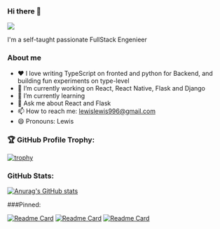 ### Hi there 👋

![](https://drive.google.com/file/d/1YLx89TTRNUFTfCt5PCCv8KRrgCr0tyhF/view?usp=sharing)

 I'm a self-taught passionate FullStack Engenieer  
 
### About me

-   ❤️  I love writing TypeScript on fronted and python for Backend, and building fun experiments on type-level 
- 🔭 I’m currently working on React, React Native, Flask and Django
- 🌱 I’m currently learning 
- 💬 Ask me about React and Flask
- 📫 How to reach me: lewislewis996@gmail.com
- 😄 Pronouns: Lewis 

### 🏆 GitHub Profile Trophy:

[![trophy](https://github-profile-trophy.vercel.app/?username=ryo-ma)](https://github.com/ryo-ma/github-profile-trophy)
 
### GitHub Stats:
[![Anurag's GitHub stats](https://github-readme-stats.vercel.app/api?username=LewisYann&count_private=true&show_icons=trushow_icons=true)](https://github.com/anuraghazra/github-readme-stats)


###Pinned:


[
![Readme Card](https://github-readme-stats.vercel.app/api/pin/?username=LewisYann&repo=marketing-App-Communication)](https://github.com/anuraghazra/github-readme-stats)
[
![Readme Card](https://github-readme-stats.vercel.app/api/pin/?username=LewisYann&repo=open-source-landing-page)](https://github.com/anuraghazra/github-readme-stats)
[![Readme Card](https://github-readme-stats.vercel.app/api/pin/?username=LewisYann&repo=Reatime-Chat-App-React-JS)](https://github.com/anuraghazra/github-readme-stats)
